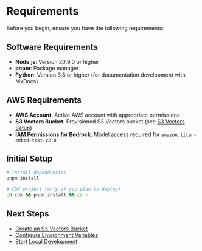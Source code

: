# Requirements

Before you begin, ensure you have the following requirements:

## Software Requirements

- **Node.js**: Version 20.9.0 or higher
- **pnpm**: Package manager
- **Python**: Version 3.8 or higher (for documentation development with MkDocs)

## AWS Requirements

- **AWS Account**: Active AWS account with appropriate permissions
- **S3 Vectors Bucket**: Provisioned S3 Vectors bucket (see [S3 Vectors Setup](s3-vectors.md))
- **IAM Permissions for Bedrock**: Model access required for `amazon.titan-embed-text-v2:0`

## Initial Setup

```bash
# Install dependencies
pnpm install

# CDK project (only if you plan to deploy)
cd cdk && pnpm install && cd -
```

## Next Steps

- [Create an S3 Vectors Bucket](s3-vectors.md)
- [Configure Environment Variables](environment.md)
- [Start Local Development](../development/local.md)


